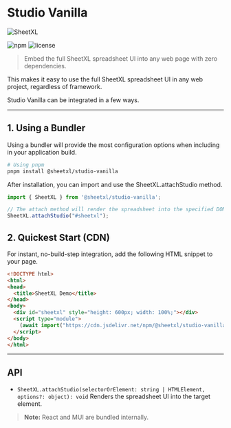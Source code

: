 # Studio Vanilla

![SheetXL](https://www.sheetxl.com/logo-text.svg)

![npm](https://img.shields.io/npm/v/@sheetxl/studio-vanilla)
![license](https://img.shields.io/npm/l/@sheetxl/studio-vanilla)

> Embed the full SheetXL spreadsheet UI into any web page with zero dependencies.

This makes it easy to use the full SheetXL spreadsheet UI in any web project, regardless of framework.

Studio Vanilla can be integrated in a few ways.

---

## 1. Using a Bundler

Using a bundler will provide the most configuration options when including in your application build.

```bash
# Using pnpm
pnpm install @sheetxl/studio-vanilla
```

After installation, you can import and use the SheetXL.attachStudio method.

```javascript
import { SheetXL } from '@sheetxl/studio-vanilla';

// The attach method will render the spreadsheet into the specified DOM element.
SheetXL.attachStudio("#sheetxl");
```

## 2. Quickest Start (CDN)

For instant, no-build-step integration, add the following HTML snippet to your page.

```html
<!DOCTYPE html>
<html>
<head>
  <title>SheetXL Demo</title>
</head>
<body>
  <div id="sheetxl" style="height: 600px; width: 100%;"></div>
  <script type="module">
    (await import("https://cdn.jsdelivr.net/npm/@sheetxl/studio-vanilla@latest/cdn/index.js")).default.attachStudio("#sheetxl");
  </script>
</body>
</html>
```

---

## API

- `SheetXL.attachStudio(selectorOrElement: string | HTMLElement, options?: object): void`
  Renders the spreadsheet UI into the target element.

> **Note:** React and MUI are bundled internally.
